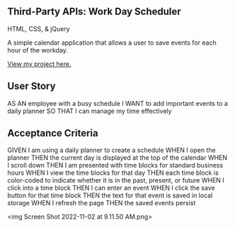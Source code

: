 ## Third-Party APIs: Work Day Scheduler

HTML, CSS, & jQuery

A simple calendar application that allows a user to save events for each hour of the workday.

<a href="url">View my project here.</a>

## User Story
AS AN employee with a busy schedule 
I WANT to add important events to a daily planner 
SO THAT I can manage my time effectively

## Acceptance Criteria
GIVEN I am using a daily planner to create a schedule 
WHEN I open the planner 
THEN the current day is displayed at the top of the calendar 
WHEN I scroll down 
THEN I am presented with time blocks for standard business hours 
WHEN I view the time blocks for that day 
THEN each time block is color-coded to indicate whether it is in the past, present, or future 
WHEN I click into a time block 
THEN I can enter an event 
WHEN I click the save button for that time block 
THEN the text for that event is saved in local storage 
WHEN I refresh the page 
THEN the saved events persist

<img Screen Shot 2022-11-02 at 9.11.50 AM.png>